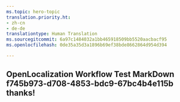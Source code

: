 ```yaml
---
ms.topic: hero-topic
translation.priority.ht:
- zh-cn
- de-de
translationtype: Human Translation
ms.sourcegitcommit: 6a97c1484032a1bb465918509bb5520aacbacf95
ms.openlocfilehash: 0de35a35d3a1896b69ef38bde8662864d954d394

---
```

## OpenLocalization Workflow Test MarkDown f745b973-d708-4853-bdc9-67bc4b4e115b thanks!



<!--HONumber=Jul16_HO3-->


